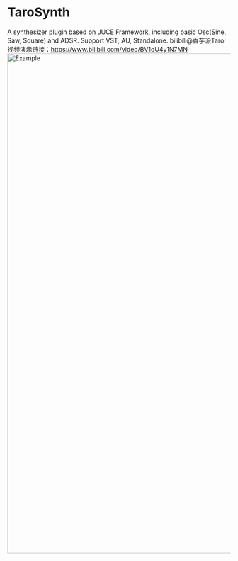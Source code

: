 # TaroSynth
A synthesizer plugin based on JUCE Framework, including basic Osc(Sine, Saw, Square) and ADSR. Support VST, AU, Standalone. bilibili@香芋派Taro
视频演示链接：https://www.bilibili.com/video/BV1oU4y1N7MN
<img width="1128" alt="Example" src="https://user-images.githubusercontent.com/53354396/161709218-19cc644d-c6ef-4743-b455-db779bd5a8cc.png">
